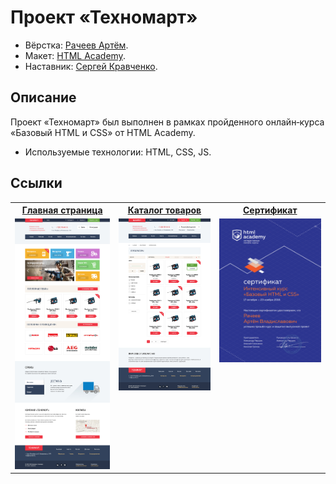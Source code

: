 # Проект «Техномарт»

* Вёрстка: [Рачеев Артём](https://github.com/cannaxus).
* Макет: [HTML Academy](https://htmlacademy.ru).
* Наставник: [Сергей Кравченко](https://github.com/sergeykravchenko).

## Описание
Проект «Техномарт» был выполнен в рамках пройденного онлайн‑курса «Базовый HTML и CSS» от HTML Academy.

* Используемые технологии: HTML, CSS, JS.

## Ссылки

<table>
  <tr>
  <th><a href="https://cannaxus.github.io/250035-technomart/index.html">Главная страница</a></th>
  <th><a href="https://cannaxus.github.io/250035-technomart/catalog.html">Каталог товаров</a></th>
  <th><a href="https://assets.htmlacademy.ru/certificates/intensive/29/250035.pdf">Сертификат</a></th>
  </tr>
  <tr valign="top">
    <td>
      <a href="https://raw.githubusercontent.com/Cannaxus/250035-technomart/master/img/preview_index.jpg" target="_blank">
        <img src="https://raw.githubusercontent.com/Cannaxus/250035-technomart/master/img/preview_index.jpg" width="270" alt="Главная страница">
      </a>
    </td>
    <td>
      <a href="https://raw.githubusercontent.com/Cannaxus/250035-technomart/master/img/preview_catalog.jpg" target="_blank"><img src="https://raw.githubusercontent.com/Cannaxus/250035-technomart/master/img/preview_catalog.jpg" width="270" alt="Страница каталог товаров"></a>
    </td>
    <td>
      <a href="https://assets.htmlacademy.ru/certificates/intensive/29/250035.pdf" target="_blank"><img src="https://raw.githubusercontent.com/Cannaxus/250035-technomart/master/img/preview_sertification.jpg" width="270" alt="Сертификат"></a>
    </td>
  </tr>
</table>

